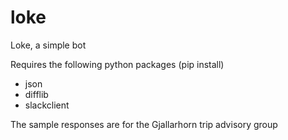 # loke
Loke, a simple bot

Requires the following python packages (pip install)
- json
- difflib
- slackclient

The sample responses are for the Gjallarhorn trip advisory group
